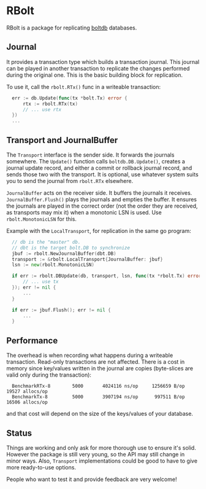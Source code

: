RBolt
=====

RBolt is a package for replicating [boltdb](https://github.com/boltdb/bolt>) databases.

Journal
-------

It provides a transaction type which builds a transaction journal. This journal can be played in another transaction to replicate the changes performed during the original one.
This is the basic building block for replication.

To use it, call the `rbolt.RTx()` func in a writeable transaction:

```go
  err := db.Update(func(tx *bolt.Tx) error {
      rtx := rbolt.RTx(tx)
      // ... use rtx
  })
  ...
```

Transport and JournalBuffer
--------------------------

The `Transport` interface is the sender side. It forwards the journals somewhere.
The `Update()` function calls `boltdb.DB.Update()`, creates a journal update record, and either a commit or rollback journal record, and sends those two with the transport.
It is optional, use whatever system suits you to send the journal from `rbolt.RTx` elsewhere.

`JournalBuffer` acts on the receiver side. It buffers the journals it receives.
`JournalBuffer.Flush()` plays the journals and empties the buffer.
It ensures the journals are played in the correct order (not the order they are received, as transports may mix it) when a monotonic LSN is used. Use `rbolt.MonotonicLSN` for this.

Example with the `LocalTransport`, for replication in the same go program:

```go
  // db is the "master" db.
  // dbt is the target bolt.DB to synchronize
  jbuf := rbolt.NewJournalBuffer(dbt.DB)
  transport := &rbolt.LocalTransport{JournalBuffer: jbuf}
  lsn := new(rbolt.MonotonicLSN)

  if err := rbolt.DBUpdate(db, transport, lsn, func(tx *rbolt.Tx) error {
      // ... use tx
  }); err != nil {
      ...
  }

  if err := jbuf.Flush(); err != nil {
      ...
  }

```

Performance
-----------

The overhead is when recording what happens during a writeable transaction. Read-only transactions are not affected.
There is a cost in memory since key/values written in the journal are copies (byte-slices are valid only during the transaction):

```
  BenchmarkRTx-8   	    5000	   4024116 ns/op	 1256659 B/op	   19527 allocs/op
  BenchmarkTx-8    	    5000	   3907194 ns/op	  997511 B/op	   16506 allocs/op
```

and that cost will depend on the size of the keys/values of your database.

Status
------

Things are working and only ask for more thorough use to ensure it's solid.
However the package is still very young, so the API may still change in minor ways. Also, `Transport` implementations could be good to have to give more ready-to-use options.

People who want to test it and provide feedback are very welcome!
